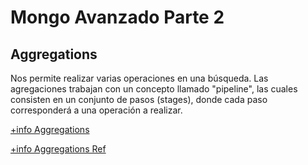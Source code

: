 # Mongo Avanzado Parte 2

## Aggregations
Nos permite realizar varias operaciones en una búsqueda.
Las agregaciones trabajan con un concepto llamado "pipeline", las cuales consisten en un conjunto de pasos (stages), donde cada paso corresponderá a una operación a realizar.

[+info Aggregations](https://www.mongodb.com/docs/manual/core/aggregation-pipeline/)

[+info Aggregations Ref](https://www.mongodb.com/docs/manual/meta/aggregation-quick-reference/)


